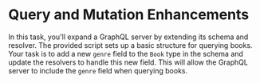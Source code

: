 # Query and Mutation Enhancements

In this task, you'll expand a GraphQL server by extending its schema and resolver. The provided script sets up a basic structure for querying books. Your task is to add a new `genre` field to the `Book` type in the schema and update the resolvers to handle this new field. This will allow the GraphQL server to include the `genre` field when querying books.
